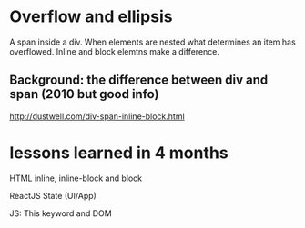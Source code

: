 # Overflow and ellipsis
A span inside a div. When elements are nested what determines an item has overflowed. Inline and block elemtns make a difference. 

## Background: the difference between div and span (2010 but good info)
http://dustwell.com/div-span-inline-block.html

# lessons learned in 4 months
HTML inline, inline-block and block

ReactJS State (UI/App)

JS: This keyword and DOM
